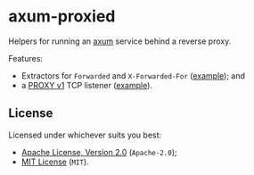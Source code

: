 # axum-proxied

Helpers for running an [axum] service behind a reverse proxy.

Features:

* Extractors for `Forwarded` and `X-Forwarded-For` ([example][ex-extract]);
  and
* a [PROXY v1][proxy] TCP listener ([example][ex-proxy]).

## License

Licensed under whichever suits you best:

* [Apache License, Version 2.0](LICENSE-APACHE) (`Apache-2.0`);
* [MIT License](LICENSE-MIT) (`MIT`).

[axum]: https://github.com/tokio-rs/axum
[proxy]: https://www.haproxy.org/download/1.8/doc/proxy-protocol.txt
[ex-extract]: examples/extract.rs
[ex-proxy]: examples/proxy.rs
